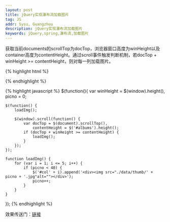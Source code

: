 ```yaml
---
layout: post
title: jQuery实现瀑布流加载图片
tag: JS
addr: Sysu, Guangzhou
description: jQuery实现瀑布流加载图片
keywords: jQuery,spring,瀑布流,加载图片
---
```


获取当前documents的scrollTop为docTop，浏览器窗口高度为winHeight以及container高度为contentHeight。通过scroll事件触发判断机制，若docTop + winHeight >= contentHeight，则对每一列加载图片。


{% highlight html %}
<div class="albums" id="albums">
    <div class="col" id="col1"></div>
    <div class="col" id="col2"></div>
    <div class="col" id="col3"></div>
    <div class="col" id="col4"></div>
    <div class="col" id="col5"></div>
</div>
{% endhighlight %}

{% highlight javascript %}
$(function(){
    var winHeight = $(window).height(),
        picno = 0;

    $(function() {
        loadImg();

        $(window).scroll(function() {
            var docTop = $(document).scrollTop(),
                contentHeight = $('#albums').height();
            if (docTop + winHeight >= contentHeight) {
                loadImg();
            }
        });
    });

    function loadImg() {
        for (var i = 1; i <= 5; i++) {
            if (picno < 40) {
                $('#col' + i).append('<div><img src="./data/thumb/' + picno + '.jpg"alt=""></div>');
                picno++;
            }
        }
    }
});
{% endhighlight %}

效果传送门：[链接](http://hello13.net/projects/Parede/album)

